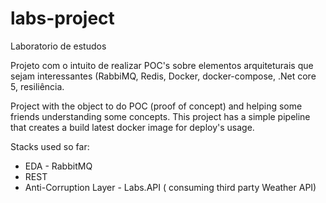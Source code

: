 # labs-project
Laboratorio de estudos

Projeto com o intuito de realizar POC's sobre elementos arquiteturais que sejam interessantes (RabbiMQ, Redis, Docker, docker-compose, .Net core 5, resiliência.


Project with the object to do POC (proof of concept) and helping some friends understanding some concepts. 
This project has a simple pipeline that creates a build latest docker image for deploy's usage. 

Stacks used so far:

- EDA - RabbitMQ 
- REST
- Anti-Corruption Layer - Labs.API ( consuming third party Weather API)
